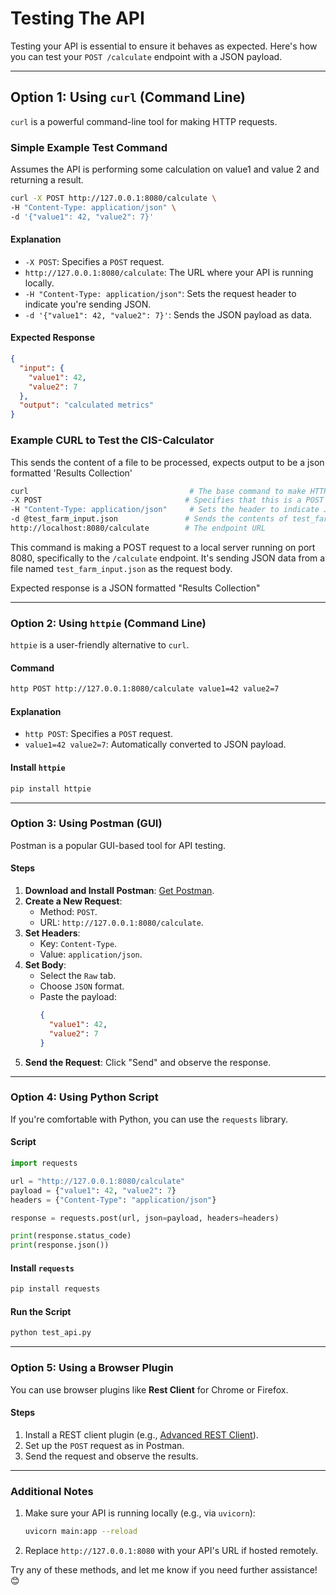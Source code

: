 # Testing The API
Testing your API is essential to ensure it behaves as expected. Here's how you can test your `POST /calculate` endpoint with a JSON payload.

---

## **Option 1: Using `curl` (Command Line)**

`curl` is a powerful command-line tool for making HTTP requests.

### Simple Example Test Command  
Assumes the API is performing some calculation on value1 and value 2 and returning a result.

```bash
curl -X POST http://127.0.0.1:8080/calculate \
-H "Content-Type: application/json" \
-d '{"value1": 42, "value2": 7}'
```

#### Explanation

- `-X POST`: Specifies a `POST` request.
- `http://127.0.0.1:8080/calculate`: The URL where your API is running locally.
- `-H "Content-Type: application/json"`: Sets the request header to indicate you're sending JSON.
- `-d '{"value1": 42, "value2": 7}'`: Sends the JSON payload as data.

#### Expected Response

```json
{
  "input": {
    "value1": 42,
    "value2": 7
  },
  "output": "calculated metrics"
}
```
  
### Example CURL to Test the CIS-Calculator  
This sends the content of a file to be processed, expects output to be a json formatted 'Results Collection'  

```bash
curl                                    # The base command to make HTTP requests
-X POST                                # Specifies that this is a POST request
-H "Content-Type: application/json"     # Sets the header to indicate JSON content
-d @test_farm_input.json               # Sends the contents of test_farm_input.json as the request body
http://localhost:8080/calculate        # The endpoint URL
```

This command is making a POST request to a local server running on port 8080, specifically to the `/calculate` endpoint. It's sending JSON data from a file named `test_farm_input.json` as the request body.  
  
Expected response is a JSON formatted "Results Collection"
  
---

### **Option 2: Using `httpie` (Command Line)**

`httpie` is a user-friendly alternative to `curl`.

#### Command

```bash
http POST http://127.0.0.1:8080/calculate value1=42 value2=7
```

#### Explanation

- `http POST`: Specifies a `POST` request.
- `value1=42 value2=7`: Automatically converted to JSON payload.

#### Install `httpie`

```bash
pip install httpie
```

---

### **Option 3: Using Postman (GUI)**

Postman is a popular GUI-based tool for API testing.

#### Steps

1. **Download and Install Postman**: [Get Postman](https://www.postman.com/downloads/).
2. **Create a New Request**:
   - Method: `POST`.
   - URL: `http://127.0.0.1:8080/calculate`.
3. **Set Headers**:
   - Key: `Content-Type`.
   - Value: `application/json`.
4. **Set Body**:
   - Select the `Raw` tab.
   - Choose `JSON` format.
   - Paste the payload:
     ```json
     {
       "value1": 42,
       "value2": 7
     }
     ```
5. **Send the Request**: Click "Send" and observe the response.

---

### **Option 4: Using Python Script**

If you're comfortable with Python, you can use the `requests` library.

#### Script

```python
import requests

url = "http://127.0.0.1:8080/calculate"
payload = {"value1": 42, "value2": 7}
headers = {"Content-Type": "application/json"}

response = requests.post(url, json=payload, headers=headers)

print(response.status_code)
print(response.json())
```

#### Install `requests`

```bash
pip install requests
```

#### Run the Script

```bash
python test_api.py
```

---

### **Option 5: Using a Browser Plugin**

You can use browser plugins like **Rest Client** for Chrome or Firefox.

#### Steps

1. Install a REST client plugin (e.g., [Advanced REST Client](https://install.advancedrestclient.com/)).
2. Set up the `POST` request as in Postman.
3. Send the request and observe the results.

---

### **Additional Notes**

1. Make sure your API is running locally (e.g., via `uvicorn`):
   ```bash
   uvicorn main:app --reload
   ```

2. Replace `http://127.0.0.1:8080` with your API's URL if hosted remotely.

Try any of these methods, and let me know if you need further assistance! 😊